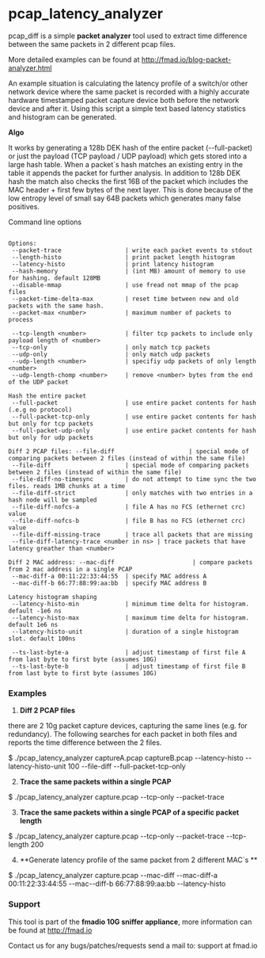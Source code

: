 # pcap_latency_analyzer

pcap_diff is a simple **packet analyzer** tool used to extract time difference between the same packets in 2 different pcap files. 

More detailed examples can be found at http://fmad.io/blog-packet-analyzer.html 

An example situation is calculating the latency profile of a switch/or other network device where the same packet is recorded with a highly accurate hardware timestamped packet capture device both before the network device and after it.  Using this script a simple text based latency statistics and histogram can be generated.

**Algo**

It works by generating a 128b DEK hash of the entire packet (--full-packet) or just the payload (TCP payload / UDP payload) which gets stored into a large hash table. When a packet`s hash matches an existing entry in the table it appends the packet for further analysis. In addition to 128b DEK hash the match also checks the first 16B of the packet which includes the MAC header + first few bytes of the next layer. This is done because of the low entropy level of small say 64B packets which generates many false positives. 


Command line options 

```

Options:
 --packet-trace                  | write each packet events to stdout
 --length-histo                  | print packet length histogram
 --latency-histo                 | print latency histogram
 --hash-memory                   | (int MB) amount of memory to use for hashing. default 128MB
 --disable-mmap                  | use fread not mmap of the pcap files
 --packet-time-delta-max         | reset time between new and old packets with the same hash.
 --packet-max <number>           | maximum number of packets to process

 --tcp-length <number>           | filter tcp packets to include only payload length of <number>
 --tcp-only                      | only match tcp packets
 --udp-only                      | only match udp packets
 --udp-length <number>           | specifiy udp packets of only length <number>
 --udp-length-chomp <number>     | remove <number> bytes from the end of the UDP packet

Hash the entire packet
 --full-packet                   | use entire packet contents for hash (.e.g no protocol)
 --full-packet-tcp-only          | use entire packet contents for hash but only for tcp packets
 --full-packet-udp-only          | use entire packet contents for hash but only for udp packets

Diff 2 PCAP files: --file-diff                     | special mode of comparing packets between 2 files (instead of within the same file)
 --file-diff                     | special mode of comparing packets between 2 files (instead of within the same file)
 --file-diff-no-timesync         | do not attempt to time sync the two files. reads 1MB chunks at a time
 --file-diff-strict              | only matches with two entries in a hash node will be sampled
 --file-diff-nofcs-a             | file A has no FCS (ethernet crc) value
 --file-diff-nofcs-b             | file B has no FCS (ethernet crc) value
 --file-diff-missing-trace       | trace all packets that are missing
 --file-diff-latency-trace <number in ns> | trace packets that have latency greather than <number>

Diff 2 MAC address: --mac-diff                      | compare packets from 2 mac address in a single PCAP
 --mac-diff-a 00:11:22:33:44:55  | specify MAC address A
 --mac-diff-b 66:77:88:99:aa:bb  | specify MAC address B

Latency histogram shaping
 --latency-histo-min             | minimum time delta for histogram. default -1e6 ns
 --latency-histo-max             | maximum time delta for histogram. default 1e6 ns
 --latency-histo-unit            | duration of a single histogram slot. default 100ns

 --ts-last-byte-a                | adjust timestamp of first file A from last byte to first byte (assumes 10G)
 --ts-last-byte-b                | adjust timestamp of first file B from last byte to first byte (assumes 10G)

```

### Examples

1) **Diff 2 PCAP files**

there are 2 10g packet capture devices, capturing the same lines (e.g. for redundancy). The following searches for each packet in both files and reports the time difference between the 2 files. 

$ ./pcap_latency_analyzer  captureA.pcap  captureB.pcap  --latency-histo --latency-histo-unit 100 --file-diff --full-packet-tcp-only 

2) **Trace the same packets within a single PCAP**

$ ./pcap_latency_analyzer  capture.pcap  --tcp-only --packet-trace 

3) **Trace the same packets within a single PCAP of a specific packet length**

$ ./pcap_latency_analyzer  capture.pcap  --tcp-only --packet-trace  --tcp-length 200 

4) **Generate latency profile of the same packet from 2 different MAC`s **

$ ./pcap_latency_analyzer  capture.pcap  --mac-diff --mac-diff-a 00:11:22:33:44:55 --mac--diff-b 66:77:88:99:aa:bb --latency-histo


### Support 

This tool is part of the **fmadio 10G sniffer appliance**, more information can be found at http://fmad.io 

Contact us for any bugs/patches/requests send a mail to: support at fmad.io 
